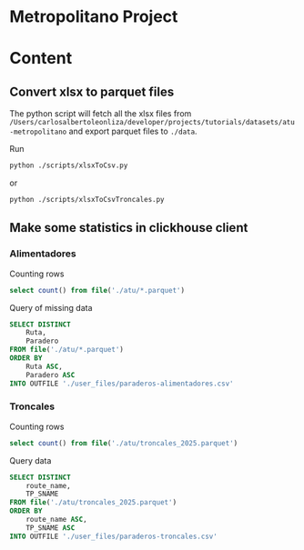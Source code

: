 # Metropolitano Project

# Content

## Convert xlsx to parquet files
The python script will fetch all the xlsx files from `/Users/carlosalbertoleonliza/developer/projects/tutorials/datasets/atu-metropolitano` and export parquet files to `./data`. 

Run
```sh
python ./scripts/xlsxToCsv.py
```
or 
```sh
python ./scripts/xlsxToCsvTroncales.py
```

## Make some statistics in clickhouse client
### Alimentadores
Counting rows
```sql
select count() from file('./atu/*.parquet')
```

Query of missing data
```sql
SELECT DISTINCT
    Ruta,
    Paradero
FROM file('./atu/*.parquet')
ORDER BY
    Ruta ASC,
    Paradero ASC
INTO OUTFILE './user_files/paraderos-alimentadores.csv'
```

### Troncales

Counting rows
```sql
select count() from file('./atu/troncales_2025.parquet') 
```

Query data
```sql
SELECT DISTINCT
    route_name,
    TP_SNAME
FROM file('./atu/troncales_2025.parquet')
ORDER BY
    route_name ASC,
    TP_SNAME ASC
INTO OUTFILE './user_files/paraderos-troncales.csv'
```
